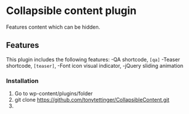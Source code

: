 # Collapsible content plugin

Features content which can be hidden.

## Features

This plugin includes the following features:
-QA shortcode, `[qa]`
-Teaser shortcode, `[teaser]`,
-Font icon visual indicator,
-jQuery sliding animation

### Installation

1. Go to wp-content/plugins/folder
2. git clone https://github.com/tonytettinger/CollapsibleContent.git
3.